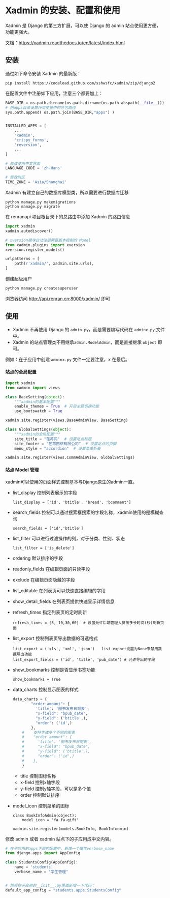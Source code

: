 # Xadmin 的安装、配置和使用

Xadmin 是 Django 的第三方扩展，可以使 Django 的 admin 站点使用更方便，功能更强大。

文档：https://xadmin.readthedocs.io/en/latest/index.html

## 安装

通过如下命令安装 Xadmin 的最新版：

```shell
pip install https://codeload.github.com/sshwsfc/xadmin/zip/django2
```

在配置文件中注册如下应用，注意三个都要加上：

```python
BASE_DIR = os.path.dirname(os.path.dirname(os.path.abspath(__file__)))
# 把apps目录设置环境变量中的导包路径
sys.path.append( os.path.join(BASE_DIR,"apps") )


INSTALLED_APPS = [
    ...
    'xadmin',
    'crispy_forms',
    'reversion',
    ...
]

# 修改使用中文界面
LANGUAGE_CODE = 'zh-Hans'

# 修改时区
TIME_ZONE = 'Asia/Shanghai'
```

Xadmin 有建立自己的数据库模型类，所以需要进行数据库迁移

```shell
python manage.py makemigrations
python manage.py migrate
```

在 renranapi 项目根目录下的总路由中添加 Xadmin 的路由信息

```python
import xadmin
xadmin.autodiscover()

# xversion模块自动注册需要版本控制的 Model
from xadmin.plugins import xversion
xversion.register_models()

urlpatterns = [
    path(r'xadmin/', xadmin.site.urls),
]
```

创建超级用户

```python
python manage.py createsuperuser
```

浏览器访问 http://api.renran.cn:8000/xadmin/ 即可

## 使用

- Xadmin 不再使用 Django 的 `admin.py`，而是需要编写代码在 `adminx.py` 文件中。
- Xadmin 的站点管理类不用继承`admin.ModelAdmin`，而是直接继承 `object` 即可。

例如：在子应用中创建 `adminx.py` 文件一定要注意，x 在最后。

#### 站点的全局配置

```python
import xadmin
from xadmin import views

class BaseSetting(object):
    """xadmin的基本配置"""
    enable_themes = True  # 开启主题切换功能
    use_bootswatch = True

xadmin.site.register(views.BaseAdminView, BaseSetting)

class GlobalSettings(object):
    """xadmin的全局配置"""
    site_title = "荏苒网"  # 设置站点标题
    site_footer = "荏苒网络有限公司"  # 设置站点的页脚
    menu_style = "accordion"  # 设置菜单折叠

xadmin.site.register(views.CommAdminView, GlobalSettings)
```



#### 站点 Model 管理

xadmin可以使用的页面样式控制基本与Django原生的admin一直。

- list_display 控制列表展示的字段

  ```
  list_display = ['id', 'btitle', 'bread', 'bcomment']
  ```

- search_fields 控制可以通过搜索框搜索的字段名称，xadmin使用的是模糊查询

  ```
  search_fields = ['id','btitle']
  ```

- list_filter 可以进行过滤操作的列，对于分类、性别、状态

  ```
  list_filter = ['is_delete']
  ```

- ordering 默认排序的字段

- readonly_fields 在编辑页面的只读字段

- exclude 在编辑页面隐藏的字段

- list_editable 在列表页可以快速直接编辑的字段

- show_detail_fields 在列表页提供快速显示详情信息

- refresh_times 指定列表页的定时刷新

  ```
  refresh_times = [5, 10,30,60]  # 设置允许后端管理人员按多长时间(秒)刷新页面
  ```

- list_export 控制列表页导出数据的可选格式

  ```
  list_export = ('xls', 'xml', 'json')   list_export设置为None来禁用数据导出功能
  list_export_fields = ('id', 'title', 'pub_date') # 允许导出的字段
  ```

- show_bookmarks 控制是否显示书签功能

  ```
  show_bookmarks = True
  ```

- data_charts 控制显示图表的样式

  ```python
  data_charts = {
          "order_amount": {
            'title': '图书发布日期表', 
            "x-field": "bpub_date", 
            "y-field": ('btitle',),
            "order": ('id',)
          },
      #    支持生成多个不同的图表
      #    "order_amount": {
      #      'title': '图书发布日期表', 
      #      "x-field": "bpub_date", 
      #      "y-field": ('btitle',),
      #      "order": ('id',)
      #    },
      }
  ```

  - title 控制图标名称
  - x-field 控制x轴字段
  - y-field 控制y轴字段，可以是多个值
  - order 控制默认排序



- model_icon 控制菜单的图标

  ```
  class BookInfoAdmin(object):
      model_icon = 'fa fa-gift'
  
  xadmin.site.register(models.BookInfo, BookInfodmin)
  ```

修改 admin 或者 xadmin 站点下的子应用成中文内容。

```python
# 在子应用的apps下面的配置中，新增一个属性verbose_name
from django.apps import AppConfig

class StudentsConfig(AppConfig):
    name = 'students'
    verbose_name = "学生管理"


# 然后在子应用的__init__.py里面新增一下代码：
default_app_config = "students.apps.StudentsConfig"
```

